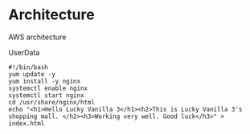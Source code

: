 # Architecture
AWS architecture

UserData
```shell
#!/bin/bash
yum update -y
yum install -y nginx
systemctl enable nginx
systemctl start nginx
cd /usr/share/nginx/html
echo "<h1>Hello Lucky Vanilla 3</h1><h2>This is Lucky Vanilla 3's shopping mall. </h2><h3>Working very well. Good luck</h3>" > index.html
```
